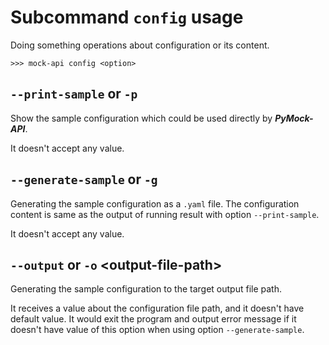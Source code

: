 # Subcommand ``config`` usage

Doing something operations about configuration or its content.

```console
>>> mock-api config <option>
```


## ``--print-sample`` or ``-p``

Show the sample configuration which could be used directly by **_PyMock-API_**.

It doesn't accept any value.


## ``--generate-sample`` or ``-g``

Generating the sample configuration as a ``.yaml`` file. The configuration content is same as the output of running result
with option ``--print-sample``.

It doesn't accept any value.


## ``--output`` or ``-o`` <output-file-path\>

Generating the sample configuration to the target output file path.

It receives a value about the configuration file path, and it doesn't have default value. It would exit the program and
output error message if it doesn't have value of this option when using option ``--generate-sample``.
